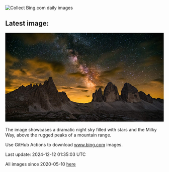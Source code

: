 ![Collect Bing.com daily images](https://github.com/counter2015/bing-daily-images/workflows/Collect%20Bing.com%20daily%20images/badge.svg)
## Latest image:
![](images/DolomitesSky.jpg)

The image showcases a dramatic night sky filled with stars and the Milky Way, above the rugged peaks of a mountain range.

Use GitHub Actions to download www.bing.com images.

Last update: 2024-12-12 01:35:03 UTC

All images since 2020-05-10 [here](https://github.com/counter2015/bing-daily-images/tree/master/images)
